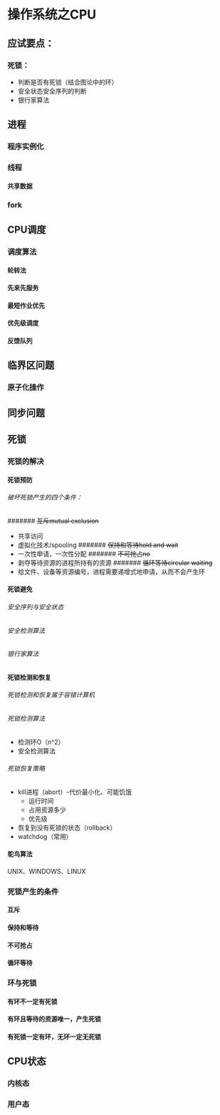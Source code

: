 # 操作系统之CPU

<!--Note-->
## 应试要点：


### 死锁：
- 判断是否有死锁（结合图论中的环）
- 安全状态安全序列的判断
- 银行家算法
<!--/Note-->

## 进程

### 程序实例化

### 线程

#### 共享数据

### fork

## CPU调度

### 调度算法

#### 轮转法

#### 先来先服务

#### 最短作业优先

#### 优先级调度

#### 反馈队列

## 临界区问题

### 原子化操作

## 同步问题

## 死锁

### 死锁的解决

#### 死锁预防

<!--Note-->
###### 破坏死锁产生的四个条件：
####### ~~互斥mutual exclusion~~
- 共享访问
- 虚拟化技术/spooling
####### ~~保持和等待hold and wait~~
- 一次性申请，一次性分配
####### ~~不可抢占no~~
- 剥夺等待资源的进程所持有的资源
####### ~~循环等待circular waiting~~
- 给文件、设备等资源编号，进程需要递增式地申请，从而不会产生环

<!--/Note-->

#### 死锁避免

<!--Note-->
###### 安全序列与安全状态
###### 安全检测算法
###### 银行家算法
<!--/Note-->

#### 死锁检测和恢复

<!--Note-->
###### 死锁检测和恢复属于容错计算机
###### 死锁检测算法
- 检测环O（n^2）
- 安全检测算法
###### 死锁恢复策略
- kill进程（abort）-代价最小化、可能饥饿
	- 运行时间
    - 占用资源多少
    - 优先级
- 恢复到没有死锁的状态（rollback）
- watchdog（常用）
<!--/Note-->

#### 鸵鸟算法

UNIX、WINDOWS、LINUX

### 死锁产生的条件

#### 互斥

#### 保持和等待

#### 不可抢占

#### 循环等待

### 环与死锁

#### 有环不一定有死锁

#### 有环且等待的资源唯一，产生死锁

#### 有死锁一定有环，无环一定无死锁

## CPU状态

### 内核态

### 用户态

